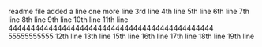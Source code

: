 readme file
added a line
one more line
3rd line
4th line
5th line
6th line
7th line
8th line
9th line
10th line
11th line
4444444444444444444444444444444444444444444444
55555555555
12th line
13th line
15th line
16th line
17th line
18th line
19th line

